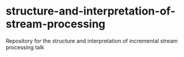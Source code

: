 # structure-and-interpretation-of-stream-processing
Repository for the structure and interpretation of incremental stream processing talk 
